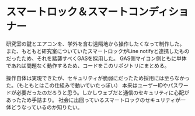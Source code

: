 # スマートロック＆スマートコンディショナー
研究室の鍵とエアコンを、学外を含む遠隔地から操作したくなって制作した。
また、もともと研究室についていたスマートロックがLine notifyと連携したものだったため、それを踏襲すべくGASを採用した。
GAS側マイコン側ともに単体であれば問題なく動作するため、コードをこのリポジトリにまとめる。

操作自体は実現できたが、セキュリティが脆弱にだったため採用には至らなかった。（もともとはこの仕組みで動いていたっぽい）
本来はユーザーIDやパスワードが必要だったのだろうと思う。しかしウェブだと通信のセキュリティに心配があったため手詰まり。
社会に出回っているスマートロックのセキュリティが一体どうなっているのか知りたい。
